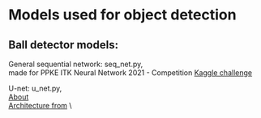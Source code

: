 
# Models used for object detection

  ## Ball detector models:
   General sequential network: 
    seq_net.py,\
    made for PPKE ITK Neural Network 2021 - Competition [Kaggle challenge](https://www.kaggle.com/competitions/ppke-itk-nn-2021)
    
    
   U-net: 
    u_net.py, \
    [About](https://link.springer.com/chapter/10.1007/978-3-319-24574-4_28) \
    [Architecture from](https://towardsdatascience.com/creating-and-training-a-u-net-model-with-pytorch-for-2d-3d-semantic-segmentation-model-building-6ab09d6a0862) \
